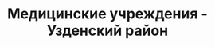 ---
district_id: 5-23-0
district_name: Узденский район
title: Медицинские учреждения - Узденский район
---